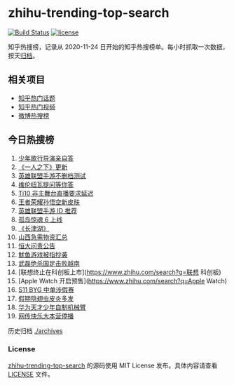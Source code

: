 # zhihu-trending-top-search

[![Build Status](https://github.com/justjavac/zhihu-trending-top-search/workflows/ci/badge.svg?branch=main)](https://github.com/justjavac/zhihu-trending-top-search/actions)
[![license](https://img.shields.io/github/license/justjavac/zhihu-trending-top-search)](https://github.com/justjavac/zhihu-trending-top-search/blob/main/LICENSE)

知乎热搜榜，记录从 2020-11-24 日开始的知乎热搜榜单。每小时抓取一次数据，按天[归档](./archives)。

## 相关项目

- [知乎热门话题](https://github.com/justjavac/zhihu-trending-hot-questions)
- [知乎热门视频](https://github.com/justjavac/zhihu-trending-hot-video)
- [微博热搜榜](https://github.com/justjavac/weibo-trending-hot-search)

## 今日热搜榜

<!-- BEGIN -->
<!-- 最后更新时间 Sun Oct 10 2021 05:06:35 GMT+0800 (China Standard Time) -->

1. [少年歌行导演亲自答](https://www.zhihu.com/search?q=少年歌行)
1. [《一人之下》更新](https://www.zhihu.com/search?q=一人之下)
1. [英雄联盟手游不删档测试](https://www.zhihu.com/search?q=英雄联盟手游)
1. [维伦纽瓦提问等你答](https://www.zhihu.com/search?q=维伦纽瓦)
1. [Ti10 非主舞台直播要求延迟](https://www.zhihu.com/search?q=ti10直播)
1. [王者荣耀孙悟空新皮肤](https://www.zhihu.com/search?q=孙悟空皮肤)
1. [英雄联盟手游 ID 推荐](https://www.zhihu.com/search?q=英雄联盟手游id)
1. [孤岛惊魂 6 上线](https://www.zhihu.com/search?q=孤岛惊魂6)
1. [《长津湖》](https://www.zhihu.com/search?q=长津湖)
1. [山西急需物资汇总](https://www.zhihu.com/search?q=山西)
1. [恒大问责公告](https://www.zhihu.com/search?q=恒大)
1. [鱿鱼游戏被指抄袭](https://www.zhihu.com/search?q=鱿鱼游戏)
1. [武磊绝杀国足击败越南](https://www.zhihu.com/search?q=中国男足)
1. [联想终止在科创板上市](https://www.zhihu.com/search?q=联想 科创板)
1. [Apple Watch 开启预售](https://www.zhihu.com/search?q=Apple Watch)
1. [S11 BYG 中单涉假赛](https://www.zhihu.com/search?q=byg)
1. [假期隐翅虫皮炎多发](https://www.zhihu.com/search?q=隐翅虫)
1. [华为天才少年自制机械臂](https://www.zhihu.com/search?q=稚晖)
1. [网传快乐大本营停播](https://www.zhihu.com/search?q=快乐大本营)

<!-- END -->

历史归档 [./archives](./archives)

### License

[zhihu-trending-top-search](https://github.com/justjavac/zhihu-trending-top-search)
的源码使用 MIT License 发布。具体内容请查看 [LICENSE](./LICENSE) 文件。
